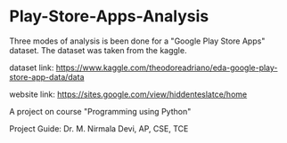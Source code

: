 # Play-Store-Apps-Analysis
Three modes of analysis is been done for a "Google Play Store Apps" dataset.
The dataset was taken from the kaggle.

dataset link:
https://www.kaggle.com/theodoreadriano/eda-google-play-store-app-data/data

website link:
https://sites.google.com/view/hiddenteslatce/home


A project on course "Programming using Python"

Project Guide:
Dr. M. Nirmala Devi,  AP, CSE, TCE

